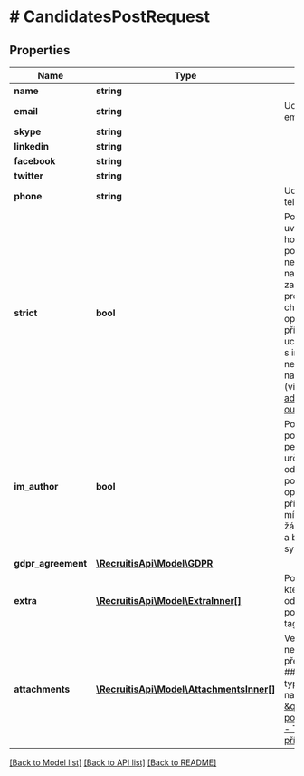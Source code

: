 # # CandidatesPostRequest

## Properties

Name | Type | Description | Notes
------------ | ------------- | ------------- | -------------
**name** | **string** |  |
**email** | **string** | Uchazeči se dle emailu slučují. | [optional]
**skype** | **string** |  | [optional]
**linkedin** | **string** |  | [optional]
**facebook** | **string** |  | [optional]
**twitter** | **string** |  | [optional]
**phone** | **string** | Uchazeči se dle telefonu slučují. | [optional]
**strict** | **bool** | Pokud je uvedena hodnotou &#39;1&#39;, poté se při nezdaru nahrávání přílohy zastaví celý proces a vrátí se chyba.     V opačném případě se uchazeč nahraje s informací,     že ne všechno se nahrálo správně (viz [Meta - additional output](#meta-informace----additional_output)). | [optional] [default to false]
**im_author** | **bool** | Pokud je true, potom je daný personalista určen jako autor odpovědi, včetně poznámek. V opačném případě nebudou mít poznámky žádného autora a budou tzv. systémové. | [optional] [default to false]
**gdpr_agreement** | [**\RecruitisApi\Model\GDPR**](GDPR.md) |  |
**extra** | [**\RecruitisApi\Model\ExtraInner[]**](ExtraInner.md) | Pole objektů, které přiřadí k odpovědi poznámku nebo tag. | [optional]
**attachments** | [**\RecruitisApi\Model\AttachmentsInner[]**](AttachmentsInner.md) | Velikost souboru nesmí přesáhnout 4MB.  #### Všechny typy příloh naleznete v sekci [\&quot;Dodatečný popis API volání - Typy příloh\&quot;](#typy-příloh-attachment-type) | [optional]

[[Back to Model list]](../../README.md#models) [[Back to API list]](../../README.md#endpoints) [[Back to README]](../../README.md)
